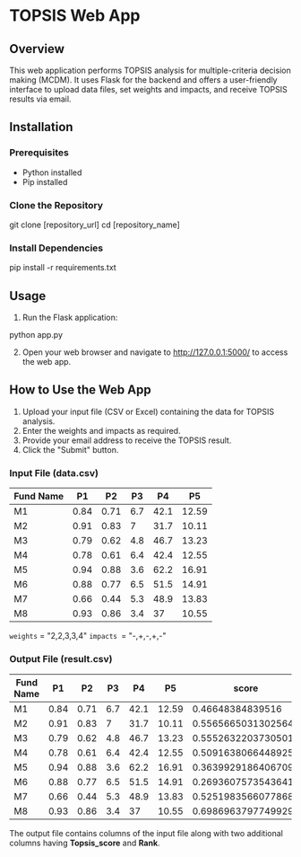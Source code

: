 # TOPSIS Web App

## Overview

This web application performs TOPSIS analysis for multiple-criteria decision making (MCDM). It uses Flask for the backend and offers a user-friendly interface to upload data files, set weights and impacts, and receive TOPSIS results via email.

## Installation

### Prerequisites

- Python installed
- Pip installed

### Clone the Repository

git clone [repository_url]
cd [repository_name]

### Install Dependencies

pip install -r requirements.txt

## Usage

1. Run the Flask application:

python app.py

2. Open your web browser and navigate to http://127.0.0.1:5000/ to access the web app.

## How to Use the Web App

1. Upload your input file (CSV or Excel) containing the data for TOPSIS analysis.
2. Enter the weights and impacts as required.
3. Provide your email address to receive the TOPSIS result.
4. Click the "Submit" button.

### Input File (data.csv)

| Fund Name | P1   | P2   | P3  | P4   | P5    |
| --------- | ---- | ---- | --- | ---- | ----- |
| M1        | 0.84 | 0.71 | 6.7 | 42.1 | 12.59 |
| M2        | 0.91 | 0.83 | 7   | 31.7 | 10.11 |
| M3        | 0.79 | 0.62 | 4.8 | 46.7 | 13.23 |
| M4        | 0.78 | 0.61 | 6.4 | 42.4 | 12.55 |
| M5        | 0.94 | 0.88 | 3.6 | 62.2 | 16.91 |
| M6        | 0.88 | 0.77 | 6.5 | 51.5 | 14.91 |
| M7        | 0.66 | 0.44 | 5.3 | 48.9 | 13.83 |
| M8        | 0.93 | 0.86 | 3.4 | 37   | 10.55 |

`weights` = "2,2,3,3,4"
`impacts `= "-,+,-,+,-"

### Output File (result.csv)

| Fund Name | P1   | P2   | P3  | P4   | P5    | score               | rank |
| --------- | ---- | ---- | --- | ---- | ----- | ------------------- | ---- |
| M1        | 0.84 | 0.71 | 6.7 | 42.1 | 12.59 | 0.46648384839516    | 6    |
| M2        | 0.91 | 0.83 | 7   | 31.7 | 10.11 | 0.5565665031302564  | 2    |
| M3        | 0.79 | 0.62 | 4.8 | 46.7 | 13.23 | 0.5552632203730501  | 3    |
| M4        | 0.78 | 0.61 | 6.4 | 42.4 | 12.55 | 0.5091638066448925  | 5    |
| M5        | 0.94 | 0.88 | 3.6 | 62.2 | 16.91 | 0.36399291864067096 | 7    |
| M6        | 0.88 | 0.77 | 6.5 | 51.5 | 14.91 | 0.26936075735436416 | 8    |
| M7        | 0.66 | 0.44 | 5.3 | 48.9 | 13.83 | 0.5251983566077868  | 4    |
| M8        | 0.93 | 0.86 | 3.4 | 37   | 10.55 | 0.6986963797749929  | 1    |

The output file contains columns of the input file along with two additional columns having **Topsis_score** and **Rank**.


